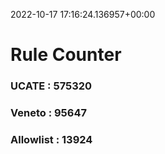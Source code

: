 2022-10-17 17:16:24.136957+00:00
# Rule Counter 
 ### UCATE : 575320

 ### Veneto : 95647

 ### Allowlist : 13924